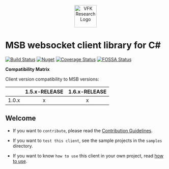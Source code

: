 <p align="center">
  <a href="https://research.virtualfortknox.de" target="_blank" rel="noopener noreferrer">
    <img src="https://research.virtualfortknox.de/static/cms/img/vfk_research_logo.png" alt="VFK Research Logo" height="70" >
  </a>
</p>

# MSB websocket client library for C#

[![Build Status](https://travis-ci.org/research-virtualfortknox/msb-client-websocket-csharp.svg?branch=master)](https://travis-ci.org/research-virtualfortknox/msb-client-websocket-csharp)
[![Nuget](https://img.shields.io/nuget/v/Fraunhofer.IPA.MSB.Client.Websocket.svg)](https://www.nuget.org/packages/Fraunhofer.IPA.MSB.Client.Websocket/)
[![Coverage Status](https://coveralls.io/repos/github/research-virtualfortknox/msb-client-websocket-csharp/badge.svg?branch=master&service=github&kill_cache=1)](https://coveralls.io/github/research-virtualfortknox/msb-client-websocket-csharp?branch=master)
[![FOSSA Status](https://app.fossa.io/api/projects/git%2Bgithub.com%2Fresearch-virtualfortknox%2Fmsb-client-websocket-csharp.svg?type=shield)](https://app.fossa.io/projects/git%2Bgithub.com%2Fresearch-virtualfortknox%2Fmsb-client-websocket-csharp?ref=badge_shield)

**Compatibility Matrix**

Client version compatibility to MSB versions:

| | **1.5.x-RELEASE** | **1.6.x-RELEASE** |
|---|:---:|:---:|
| 1.0.x       | x | x |

## Welcome

- If you want to `contribute`, please read the [Contribution Guidelines](.github/CONTRIBUTING.md).

- If you want to `test this client`, see the sample projects in the `samples` directory.

- If you want to know `how to use` this client in your own project, read [how to use](docs/HOW_TO_USE.md).
